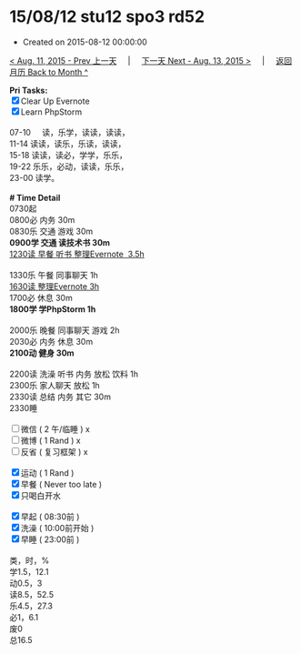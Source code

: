 # 15/08/12 stu12 spo3 rd52

- Created on 2015-08-12 00:00:00

[< Aug. 11, 2015 - Prev 上一天](/lifelogs/2015/08/d11.md) &nbsp; &nbsp; | &nbsp; &nbsp; [下一天 Next - Aug. 13, 2015 >](/lifelogs/2015/08/d13.md) &nbsp; &nbsp; |  &nbsp; &nbsp; [返回月历 Back to Month ^](/lifelogs/2015/08/index.md)
<br/><div><strong>Pri Tasks:</strong></div><div><input checked="true" type="checkbox"/>Clear Up Evernote</div><div><input checked="true" type="checkbox"/>Learn PhpStorm<br/></div><div><br/></div><div>07-10     读，乐学，读读，读读，</div><div>11-14 读读，读乐，乐读，读读，</div><div>15-18 读读，读必，学学，乐乐，</div><div>19-22 乐乐，必动，读读，乐乐，</div><div>23-00 读学。</div><div><br/></div><div><b># Time Detail</b></div><div>0730起</div><div>0800必 内务 30m</div><div>0830乐 交通 游戏 30m</div><div><b>0900学 交通 读技术书 30m</b></div><div><u>1230读 早餐 听书 整理Evernote  3.5h</u></div><div><br clear="none"/></div><div>1330乐 午餐 同事聊天 1h</div><div><u>1630读 整理Evernote 3h</u></div><div>1700必 休息 30m</div><div><b>1800学 学PhpStorm 1h</b></div><div><br/></div><div>2000乐 晚餐 同事聊天 游戏 2h</div><div>2030必 内务 休息 30m</div><div><b>2100动 健身 30m</b></div><div><br/></div><div>2200读 洗澡 听书 内务 放松 饮料 1h</div><div>2300乐 家人聊天 放松 1h</div><div>2330读 总结 内务 其它 30m</div><div>2330睡</div><div><br/></div><div><input type="checkbox"/>微信 ( 2 午/临睡 ) x</div><div><input type="checkbox"/>微博 ( 1 Rand ) x</div><div><input type="checkbox"/>反省 ( 复习框架 ) x</div><div><br/></div><div><div><input checked="true" type="checkbox"/>运动 ( 1 Rand ) </div><div><input checked="true" type="checkbox"/>早餐 ( Never too late ) </div></div><div><input checked="true" type="checkbox"/>只喝白开水 </div><div><br/></div><div><input checked="true" type="checkbox"/>早起 ( 08:30前 ) </div><div><input checked="true" type="checkbox"/>洗澡 ( 10:00前开始 ) <br/></div><div><input checked="true" type="checkbox"/>早睡 ( 23:00前 ) </div><div><br clear="none"/></div><div>类，时，%</div><div>学1.5，12.1</div><div>动0.5，3</div><div>读8.5，52.5</div><div>乐4.5，27.3</div><div>必1，6.1</div><div>废0</div><div>总16.5</div>
